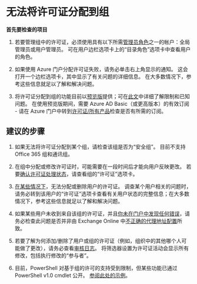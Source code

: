 <properties
    pageTitle="I can't assign licenses to a group"
    description="无法将许可证分配到组"
    service="microsoft.aad"
    resource="Microsoft_AAD_IAM"
    authors="piotrci"
    displayOrder="1770"
    supportTopicIds="32570958"
    selfHelpType="generic"
    resourceTags=""
    productPesIds="14785"
    cloudEnvironments="public"
 />


# <a name="i-cant-assign-licenses-to-a-group"></a>无法将许可证分配到组

**首先要检查的项目**
1. 若要管理组中的许可证，必须使用具有以下所需[管理员角色](https://docs.microsoft.com/azure/active-directory/active-directory-assign-admin-roles)之一的帐户：全局管理员或用户管理员。 可在用户边栏选项卡上的“目录角色”选项卡中查看用户的角色。

2. 如果使用 Azure 门户分配许可证失败，请务必单击右上角显示的通知。 这会打开一个边栏选项卡，其中显示了有关问题的详细信息。 在大多数情况下，参考这些信息就足以了解和解决问题。

3. 将许可证分配到组的功能目前以[预览版](https://blogs.technet.microsoft.com/enterprisemobility/2017/02/22/announcing-the-public-preview-of-azure-ad-group-based-license-management-for-office-365-and-more/)提供；可在[此文](https://docs.microsoft.com/azure/active-directory/active-directory-licensing-group-advanced#limitations-and-known-issues)中详细了解限制和已知问题。 在使用预览版期间，需要 Azure AD Basic（或更高版本）的有效订阅 - 请在 Azure 门户中转到[许可证/所有产品](https://portal.azure.com/#blade/Microsoft_AAD_IAM/LicensesMenuBlade/Products)检查是否有所需的订阅。

## <a name="recommended-steps"></a>**建议的步骤**
1. 如果无法将许可证分配到某个组，请检查该组是否为“安全组”。 目前不支持 Office 365 组和通讯组。

2. 在组中分配或修改许可证时，可能需要在一段时间后才能向用户反映更改。 若要[确认许可证处理状态](https://docs.microsoft.com/azure/active-directory/active-directory-licensing-group-assignment-azure-portal#step-2-verify-that-the-initial-assignment-has-completed)，请查看组的“许可证”选项卡。

3. [在某些情况下](https://docs.microsoft.com/azure/active-directory/active-directory-licensing-group-problem-resolution-azure-portal)，无法分配或删除用户的许可证。 调查某个用户相关的问题时，请务必转到该用户的“许可证”选项卡查看有关用户状态的完整信息；在大多数情况下，参考这些信息就足以了解和解决问题。

4. 如果某些用户未收到来自该组的许可证，并且[你未在门户中发现任何错误](https://docs.microsoft.com/azure/active-directory/active-directory-licensing-group-problem-resolution-azure-portal)，请务必检查此问题是否并非由 Exchange Online 中[不正确的代理地址配置](https://docs.microsoft.com/azure/active-directory/active-directory-licensing-group-problem-resolution-azure-portal#license-assignment-fails-silently-for-a-user-due-to-duplicate-proxy-addresses-in-exchange-online)所致。

5. 若要了解为何添加/删除了用户或组的许可证（例如，组织中的其他哪个人可能做了更改），请务必查看[审核日志](https://portal.azure.com/#blade/Microsoft_AAD_IAM/LicensesMenuBlade/Audit)。 将筛选器设置为许可证活动会显示所有修改，包括执行修改的“参与者”。

6. 目前，PowerShell 对基于组的许可的支持受到限制，但某些功能已通过 PowerShell v1.0 cmdlet 公开。 [参阅此处的示例](https://docs.microsoft.com/azure/active-directory/active-directory-licensing-ps-examples)。

